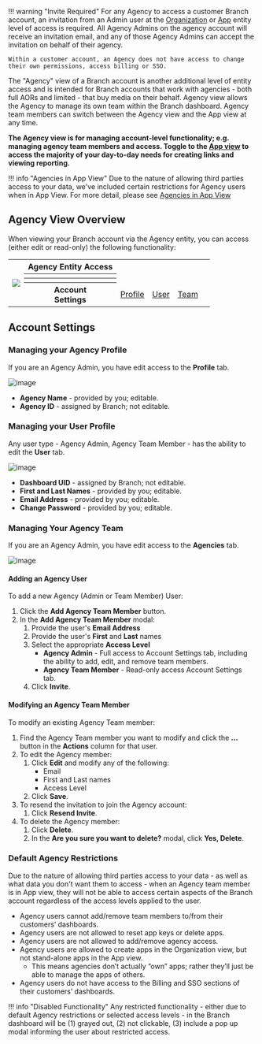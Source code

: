 !!! warning "Invite Required"
	For any Agency to access a customer Branch account, an invitation from an Admin user at the [Organization](/dashboard/organization-view/#adding-an-agency) or [App](/dashboard/app-view/#adding-an-agency) entity level of access is required. All Agency Admins on the agency account will receive an invitation email, and any of those Agency Admins can accept the invitation on behalf of their agency.

	Within a customer account, an Agency does not have access to change their own permissions, access billing or SSO.

The "Agency" view of a Branch account is another additional level of entity access and is intended for Branch accounts that work with agencies - both full AORs and limited - that buy media on their behalf. Agency view allows the Agency to manage its own team within the Branch dashboard. Agency team members can switch between the Agency view and the App view at any time.

**The Agency view is for managing account-level functionality; e.g. managing agency team members and access.  Toggle to the [App view](app-view.md) to access the majority of your day-to-day needs for creating links and viewing reporting.**

!!! info "Agencies in App View"
	Due to the nature of allowing third parties access to your data, we've included certain restrictions for Agency users when in App View.  For more detail, please see [Agencies in App View](/dashboard/app-view/#agencies-in-app-view)

## Agency View Overview

When viewing your Branch account via the Agency entity, you can access (either edit or read-only) the following functionality:

<table>
  <tr>
    <th rowspan="5"><img src="/_assets/img/pages/dashboard/access-levels/agency-nav.png"></th>
  </tr>
	<tr>
		<th><b>Agency Entity Access</b></th>
		<th></th>
		<th></th>
		<th></th>
		<th></th>
	</tr>
  <tr>
		<th></th>
		<td></td>
		<td></td>
		<td></td>
		<td></td>
	</tr>
	<tr>
		<th></th>
		<td></td>
    <td></td>
		<td></td>
		<td></td>
  </tr>
	<tr>
		<th><b>Account<br/>Settings</b></th>
		<td><a href="/dashboard/agency-view/#managing-your-agency-profile">Profile</a></td>
		<td><a href="/dashboard/agency-view/#managing-your-user-profile">User</a></td>
    <td><a href="/dashboard/agency-view/#managing-your-agency-team">Team</a></td>
		<td></td>
  </tr>
</table>

## Account Settings

### Managing your Agency Profile

If you are an Agency Admin, you have edit access to the <notranslate>**Profile**</notranslate> tab.

![image](/_assets/img/pages/dashboard/access-levels/agency-profile.png)

- <notranslate>**Agency Name**</notranslate> - provided by you; editable.
- <notranslate>**Agency ID**</notranslate> - assigned by Branch; not editable.

### Managing your User Profile

Any user type - Agency Admin, Agency Team Member - has the ability to edit the <notranslate>**User**</notranslate> tab.

![image](/_assets/img/pages/dashboard/access-levels/agency-user.png)

- <notranslate>**Dashboard UID**</notranslate> - assigned by Branch; not editable.
- <notranslate>**First and Last Names**</notranslate> - provided by you; editable.
- <notranslate>**Email Address**</notranslate> - provided by you; editable.
- <notranslate>**Change Password**</notranslate> - provided by you; editable.

### Managing Your Agency Team

If you are an Agency Admin, you have edit access to the <notranslate>**Agencies**</notranslate> tab.

![image](/_assets/img/pages/dashboard/access-levels/agency-team-add.gif)

#### Adding an Agency User

To add a new Agency (Admin or Team Member) User:

1. Click the <notranslate>**Add Agency Team Member**</notranslate> button.
2. In the <notranslate>**Add Agency Team Member**</notranslate> modal:
	1. Provide the user's <notranslate>**Email Address**</notranslate>
	1. Provide the user's <notranslate>**First**</notranslate> and <notranslate>**Last**</notranslate> names
	1. Select the appropriate <notranslate>**Access Level**</notranslate>
		- <notranslate>**Agency Admin**</notranslate> - Full access to Account Settings tab, including the ability to add, edit, and remove team members.
		- <notranslate>**Agency Team Member**</notranslate> - Read-only access Account Settings tab.
	1. Click <notranslate>**Invite**</notranslate>.

#### Modifying an Agency Team Member

To modify an existing Agency Team member:

1. Find the Agency Team member you want to modify and click the <notranslate>**...**</notranslate> button in the <notranslate>**Actions**</notranslate> column for that user.
1. To edit the Agency member:
	1. Click <notranslate>**Edit**</notranslate> and modify any of the following:
		- Email
		- First and Last names
		- Access Level
	1. Click <notranslate>**Save**</notranslate>.
1. To resend the invitation to join the Agency account:
	1. Click <notranslate>**Resend Invite**</notranslate>.
1. To delete the Agency member:
	1. Click <notranslate>**Delete**</notranslate>.
	1. In the <notranslate>**Are you sure you want to delete?**</notranslate> modal, click <notranslate>**Yes, Delete**</notranslate>.

### Default Agency Restrictions

Due to the nature of allowing third parties access to your data -  as well as what data you don't want them to access - when an Agency team member is in App view, they will not be able to access certain aspects of the Branch account regardless of the access levels applied to the user.

- Agency users cannot add/remove team members to/from their customers’ dashboards.
- Agency users are not allowed to reset app keys or delete apps.
- Agency users are not allowed to add/remove agency access.
- Agency users are allowed to create apps in the Organization view, but not stand-alone apps in the App view.
	- This means agencies don’t actually “own” apps; rather they’ll just be able to manage the apps of others.
- Agency users do not have access to the Billing and SSO sections of their customers’ dashboards.

!!! info "Disabled Functionality"
	Any restricted functionality - either due to default Agency restrictions or selected access levels - in the Branch dashboard will be (1) grayed out, (2) not clickable, (3) include a pop up modal informing the user about restricted access.
